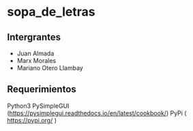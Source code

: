 # sopa_de_letras

## Intergrantes

* Juan Almada
* Marx Morales
* Mariano Otero Llambay

## Requerimientos

Python3
PySimpleGUI (https://pysimplegui.readthedocs.io/en/latest/cookbook/)
PyPi  ( https://pypi.org/ )
